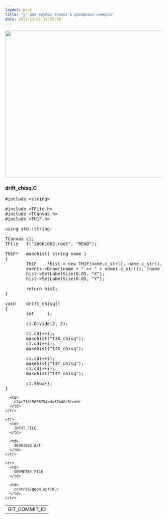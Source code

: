 ```yaml
---
layout: post
title: "χ² для грубых треков в дрейфовых камерах"
date: 2012-11-01 14:55:30
---
```


<img src="{{ site.baseurl }}/assets/26061082_drift_chisq.png" alt="" height="472" width="696" />

### drift_chisq.C

<pre>#include &lt;string&gt;<br /><br />#include &lt;TFile.h&gt;<br />#include &lt;TCanvas.h&gt;<br />#include &lt;TH1F.h&gt;<br /><br />using std::string;<br /><br />TCanvas c1;<br />TFile&nbsp;&nbsp; f("26061082.root", "READ");<br /><br />TH1F*&nbsp;&nbsp; makehist( string name )<br />{<br />&nbsp;&nbsp;&nbsp;&nbsp;&nbsp;&nbsp;&nbsp; TH1F&nbsp;&nbsp;&nbsp; *hist = new TH1F(name.c_str(), name.c_str(), 20, 0, 2);<br />&nbsp;&nbsp;&nbsp;&nbsp;&nbsp;&nbsp;&nbsp; events-&gt;Draw((name + " &gt;&gt; " + name).c_str()), (name + " &lt; 20").c_str());<br />&nbsp;&nbsp;&nbsp;&nbsp;&nbsp;&nbsp;&nbsp; hist-&gt;SetLabelSize(0.05, "X");<br />&nbsp;&nbsp;&nbsp;&nbsp;&nbsp;&nbsp;&nbsp; hist-&gt;SetLabelSize(0.05, "Y");<br /><br />&nbsp;&nbsp;&nbsp;&nbsp;&nbsp;&nbsp;&nbsp; return hist;<br />}<br /><br />void&nbsp;&nbsp;&nbsp; drift_chisq()<br />{<br />&nbsp;&nbsp;&nbsp;&nbsp;&nbsp;&nbsp;&nbsp; int&nbsp;&nbsp;&nbsp;&nbsp; i;<br /><br />&nbsp;&nbsp;&nbsp;&nbsp;&nbsp;&nbsp;&nbsp; c1.Divide(2, 2);<br /><br />&nbsp;&nbsp;&nbsp;&nbsp;&nbsp;&nbsp;&nbsp; c1.cd(++i);<br />&nbsp;&nbsp;&nbsp;&nbsp;&nbsp;&nbsp;&nbsp; makehist("t3X_chisq");<br />&nbsp;&nbsp;&nbsp;&nbsp;&nbsp;&nbsp;&nbsp; c1.cd(++i);<br />&nbsp;&nbsp;&nbsp;&nbsp;&nbsp;&nbsp;&nbsp; makehist("t4X_chisq");<br /><br />&nbsp;&nbsp;&nbsp;&nbsp;&nbsp;&nbsp;&nbsp; c1.cd(++i);<br />&nbsp;&nbsp;&nbsp;&nbsp;&nbsp;&nbsp;&nbsp; makehist("t3Y_chisq");<br />&nbsp;&nbsp;&nbsp;&nbsp;&nbsp;&nbsp;&nbsp; c1.cd(++i);<br />&nbsp;&nbsp;&nbsp;&nbsp;&nbsp;&nbsp;&nbsp; makehist("t4Y_chisq");<br /><br />&nbsp;&nbsp;&nbsp;&nbsp;&nbsp;&nbsp;&nbsp; c1.Show();<br />}</pre>

<table border="0">
  <tbody>
    <tr>
      <td>
        GIT_COMMIT_ID
      </td>
      
      <td>
        c24c733f5638794eda37bd8c5fcddc
      </td>
    </tr>
    
    <tr>
      <td>
        INPUT_FILE
      </td>
      
      <td>
        26061082.dat
      </td>
    </tr>
    
    <tr>
      <td>
        GEOMETRY_FILE
      </td>
      
      <td>
        contrib/geom_apr10.c
      </td>
    </tr>
  </tbody>
</table>